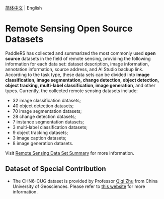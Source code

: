 [简体中文](dataset_cn.md) | English

# Remote Sensing Open Source Datasets

PaddleRS has collected and summarized the most commonly used **open source** datasets in the field of remote sensing, providing the following information for each data set: dataset description, image information, annotation information, source address, and AI Studio backup link. According to the task type, these data sets can be divided into **image classification, image segmentation, change detection, object detection, object tracking, multi-label classification, image generation**, and other types. Currently, the collected remote sensing datasets include:

* 32 image classification datasets;
* 40 object detection datasets;
* 70 image segmentation datasets;
* 28 change detection datasets;
* 7 instance segmentation datasets;
* 3 multi-label classification datasets;
* 9 object tracking datasets;
* 3 image caption datasets;
* 8 image generation datasets.

Visit [Remote Sensing Data Set Summary](./dataset_summary_en.md) for more information.

## Dataset of Special Contribution

* The CHN6-CUG dataset is provided by Professor [Qiqi Zhu](http://grzy.cug.edu.cn/zhuqiqi) from China University of Geosciences. Please refer to [this website](http://grzy.cug.edu.cn/zhuqiqi/zh_CN/yjgk/32368/content/1733.htm) for more information.
